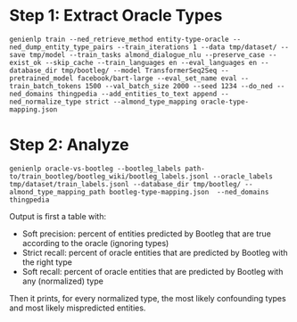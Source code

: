 # Step 1: Extract Oracle Types

```
genienlp train --ned_retrieve_method entity-type-oracle --ned_dump_entity_type_pairs --train_iterations 1 --data tmp/dataset/ --save tmp/model --train_tasks almond_dialogue_nlu --preserve_case --exist_ok --skip_cache --train_languages en --eval_languages en --database_dir tmp/bootleg/ --model TransformerSeq2Seq --pretrained_model facebook/bart-large --eval_set_name eval --train_batch_tokens 1500 --val_batch_size 2000 --seed 1234 --do_ned --ned_domains thingpedia --add_entities_to_text append --ned_normalize_type strict --almond_type_mapping oracle-type-mapping.json
```

# Step 2: Analyze

```
genienlp oracle-vs-bootleg --bootleg_labels path-to/train_bootleg/bootleg_wiki/bootleg_labels.jsonl --oracle_labels tmp/dataset/train_labels.jsonl --database_dir tmp/bootleg/ --almond_type_mapping_path bootleg-type-mapping.json  --ned_domains thingpedia
```

Output is first a table with:
- Soft precision: percent of entities predicted by Bootleg that are true according to the oracle (ignoring types)
- Strict recall: percent of oracle entities that are predicted by Bootleg with the right type
- Soft recall: percent of oracle entities that are predicted by Bootleg with any (normalized) type

Then it prints, for every normalized type, the most likely confounding types and most likely mispredicted entities.
